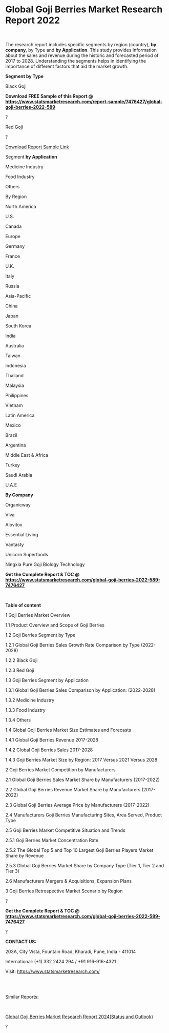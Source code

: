 <h1>Global Goji Berries Market Research Report 2022</h1><br/><p>The research report includes specific segments by region (country), <strong>by company</strong>, by Type and <strong>by Application</strong>. This study provides information about the sales and revenue during the historic and forecasted period of 2017 to 2028. Understanding the segments helps in identifying the importance of different factors that aid the market growth.</p>
 
 
 
 <p><strong>Segment by Type</strong></p>
 
 
 
 <p>Black Goji</p>
 
 
 
 <div><b>Download FREE Sample of this Report @ <a href="https://www.statsmarketresearch.com/download-free-sample/7476427/global-goji-berries-2022-589">https://www.statsmarketresearch.com/report-sample/7476427/global-goji-berries-2022-589</a></b></div>
 
 
 
 <p>? </p>
 
 
 
 <p>Red Goji</p>
 
 
 
 <p>? </p>
 
 
 
 <p><a href="https://www.statsmarketresearch.com/download-free-sample/7476427/global-goji-berries-2022-589">Download Report Sample Link</a></p>
 
 
 
 <p>Segment <strong>by Application</strong></p>
 
 
 
 <p>Medicine Industry</p>
 
 
 
 <p>Food Industry</p>
 
 
 
 <p>Others</p>
 
 
 
 <p>By Region</p>
 
 
 
 <p>North America</p>
 
 
 
 <p>U.S.</p>
 
 
 
 <p>Canada</p>
 
 
 
 <p>Europe</p>
 
 
 
 <p>Germany</p>
 
 
 
 <p>France</p>
 
 
 
 <p>U.K.</p>
 
 
 
 <p>Italy</p>
 
 
 
 <p>Russia</p>
 
 
 
 <p>Asia-Pacific</p>
 
 
 
 <p>China</p>
 
 
 
 <p>Japan</p>
 
 
 
 <p>South Korea</p>
 
 
 
 <p>India</p>
 
 
 
 <p>Australia</p>
 
 
 
 <p>Taiwan</p>
 
 
 
 <p>Indonesia</p>
 
 
 
 <p>Thailand</p>
 
 
 
 <p>Malaysia</p>
 
 
 
 <p>Philippines</p>
 
 
 
 <p>Vietnam</p>
 
 
 
 <p>Latin America</p>
 
 
 
 <p>Mexico</p>
 
 
 
 <p>Brazil</p>
 
 
 
 <p>Argentina</p>
 
 
 
 <p>Middle East & Africa</p>
 
 
 
 <p>Turkey</p>
 
 
 
 <p>Saudi Arabia</p>
 
 
 
 <p>U.A.E</p>
 
 
 
 <p><strong>By Company</strong></p>
 
 
 
 <p>Organicway</p>
 
 
 
 <p>Viva</p>
 
 
 
 <p>Alovitox</p>
 
 
 
 <p>Essential Living</p>
 
 
 
 <p>Vantasty</p>
 
 
 
 <p>Unicorn Superfoods</p>
 
 
 
 <p>Ningxia Pure Goji Biology Technology</p>
 
 
 
 <div><b>Get the Complete Report & TOC @ <a href="https://www.statsmarketresearch.com/global-goji-berries-2022-589-7476427">https://www.statsmarketresearch.com/global-goji-berries-2022-589-7476427</a></b></div>
 
 
 
 <p><br />
 
 <b>Table of content</b></p>
 
 
 
 <p>1 Goji Berries Market Overview<br />
 
 1.1 Product Overview and Scope of Goji Berries<br />
 
 1.2 Goji Berries Segment by Type<br />
 
 1.2.1 Global Goji Berries Sales Growth Rate Comparison by Type (2022-2028)<br />
 
 1.2.2 Black Goji<br />
 
 1.2.3 Red Goji<br />
 
 1.3 Goji Berries Segment by Application<br />
 
 1.3.1 Global Goji Berries Sales Comparison by Application: (2022-2028)<br />
 
 1.3.2 Medicine Industry<br />
 
 1.3.3 Food Industry<br />
 
 1.3.4 Others<br />
 
 1.4 Global Goji Berries Market Size Estimates and Forecasts<br />
 
 1.4.1 Global Goji Berries Revenue 2017-2028<br />
 
 1.4.2 Global Goji Berries Sales 2017-2028<br />
 
 1.4.3 Goji Berries Market Size by Region: 2017 Versus 2021 Versus 2028<br />
 
 2 Goji Berries Market Competition by Manufacturers<br />
 
 2.1 Global Goji Berries Sales Market Share by Manufacturers (2017-2022)<br />
 
 2.2 Global Goji Berries Revenue Market Share by Manufacturers (2017-2022)<br />
 
 2.3 Global Goji Berries Average Price by Manufacturers (2017-2022)<br />
 
 2.4 Manufacturers Goji Berries Manufacturing Sites, Area Served, Product Type<br />
 
 2.5 Goji Berries Market Competitive Situation and Trends<br />
 
 2.5.1 Goji Berries Market Concentration Rate<br />
 
 2.5.2 The Global Top 5 and Top 10 Largest Goji Berries Players Market Share by Revenue<br />
 
 2.5.3 Global Goji Berries Market Share by Company Type (Tier 1, Tier 2 and Tier 3)<br />
 
 2.6 Manufacturers Mergers & Acquisitions, Expansion Plans<br />
 
 3 Goji Berries Retrospective Market Scenario by Region<br />
 
 ? </p>
 
 
 
 <div><b>Get the Complete Report & TOC @ <a href="https://www.statsmarketresearch.com/global-goji-berries-2022-589-7476427">https://www.statsmarketresearch.com/global-goji-berries-2022-589-7476427</a></b></div>
 
 
 
 <p>? </p>
 
 
 
 <p><b>CONTACT US:</b><br />
 
 203A, City Vista, Fountain Road, Kharadi, Pune, India - 411014<br />
 
 International: (+1) 332 2424 294 / +91 916-916-4321<br />
 
 Visit: <a href="https://www.statsmarketresearch.com/">https://www.statsmarketresearch.com/</a><br />
 
 <br />
 
 <br />
 
 Similar Reports:<br />
 
 <br />
 
 <a href="https://www.statsmarketresearch.com/global-goji-berries-2024-861-7992090">Global Goji Berries Market Research Report 2024(Status and Outlook)</a><br />
 
 ? </p>